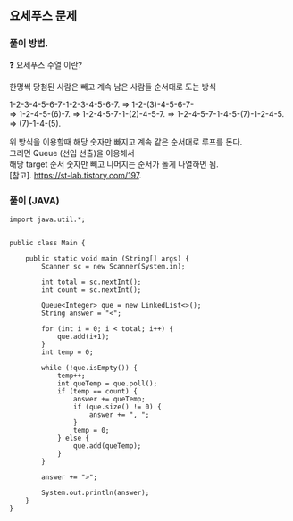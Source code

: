 ## 요세푸스 문제

### 풀이 방법. 

❓ 요세푸스 수열 이란?
 
한명씩 당첨된 사람은 빼고 계속 남은 사람들 순서대로 도는 방식   

1-2-3-4-5-6-7-1-2-3-4-5-6-7. 
  => 1-2-(3)-4-5-6-7-  
  => 1-2-4-5-(6)-7. 
  => 1-2-4-5-7-1-(2)-4-5-7. 
  => 1-2-4-5-7-1-4-5-(7)-1-2-4-5. 
  => (7)-1-4-(5). 

위 방식을 이용할때 해당 숫자만 빠지고 계속 같은 순서대로 루프를 돈다.   
그러면 Queue (선입 선출)을 이용해서   
해당 target 순서 숫자만 빼고 나머지는 순서가 돌게 나열하면 됨.   
 [참고]. 
 https://st-lab.tistory.com/197. 




### 풀이 (JAVA)
```
import java.util.*;


public class Main {

    public static void main (String[] args) {
        Scanner sc = new Scanner(System.in);

        int total = sc.nextInt();
        int count = sc.nextInt();

        Queue<Integer> que = new LinkedList<>();
        String answer = "<";

        for (int i = 0; i < total; i++) {
            que.add(i+1);
        }
        int temp = 0;

        while (!que.isEmpty()) {
            temp++;
            int queTemp = que.poll();
            if (temp == count) {
                answer += queTemp;
                if (que.size() != 0) {
                    answer += ", ";
                }
                temp = 0;
            } else {
                que.add(queTemp);
            }
        }

        answer += ">";

        System.out.println(answer);
    }
}
```
